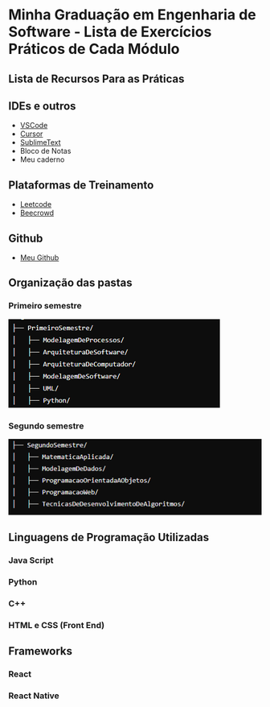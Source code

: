 # Minha Graduação em Engenharia de Software - Lista de Exercícios Práticos de Cada Módulo


## Lista de Recursos Para as Práticas
## IDEs e outros
 - [VSCode](https://code.visualstudio.com)
 - [Cursor](https://www.cursor.com)
 - [SublimeText](https://www.sublimetext.com)
 - Bloco de Notas
 - Meu caderno
 ## Plataformas de Treinamento
- [Leetcode](https://leetcode.com)
- [Beecrowd](https://www.beecrowd.com.br)

## Github
- [Meu Github](https://github.com/HenriqueSoftwareEngineer)

## Organização das pastas
### Primeiro semestre
![alt text](image.png)
### Segundo semestre
![alt text](image-1.png)

## Linguagens de Programação Utilizadas 

### Java Script

### Python

### C++

### HTML e CSS (Front End)

## Frameworks

### React
### React Native

